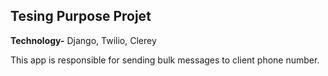 **Tesing Purpose Projet**
---------------------------------
**Technology-**
Django,
Twilio,
Clerey

This app is responsible for sending bulk messages to client phone number.
